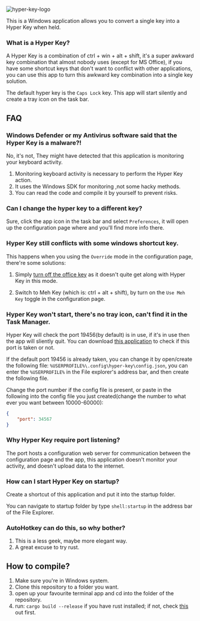 ![hyper-key-logo](src/http_server_assets/favicon.ico)

This is a Windows application allows you to convert a single key into a Hyper Key when held.

### What is a Hyper Key?

A Hyper Key is a combination of ctrl + win + alt + shift, it's a super awkward key combination that almost nobody uses (except for MS Office), if you have some shortcut keys that don't want to conflict with other applications, you can use this app to turn this awkward key combination into a single key solution.

The default hyper key is the `Caps Lock` key. This app will start silently and create a tray icon on the task bar.


## FAQ

### Windows Defender or my Antivirus software said that the Hyper Key is a malware?!

No, it's not, They might have detected that this application is monitoring your keyboard activity.
1. Monitoring keyboard activity is necessary to perform the Hyper Key action.
2. It uses the Windows SDK for monitoring ,not some hacky methods.
3. You can read the code and compile it by yourself to prevent risks.

### Can I change the hyper key to a different key?

Sure, click the app icon in the task bar and select `Preferences`, it will open up the configuration page where and you'll find more info there.

### Hyper Key still conflicts with some windows shortcut key.

This happens when you using the `Override` mode in the configuration page, there're some solutions:

1. Simply [turn off the office key](https://www.reddit.com/r/Office365/comments/pjhswo/how_do_i_disable_office_keyboard_shortcutshotkeys/) as it doesn't quite get along with Hyper Key in this mode.

2. Switch to Meh Key (which is: ctrl + alt + shift), by turn on the `Use Meh Key` toggle in the configuration page.

### Hyper Key won't start, there's no tray icon, can't find it in the Task Manager.

Hyper Key will check the port 19456(by default) is in use, if it's in use then the app will sliently quit. You can download [this application](https://learn.microsoft.com/en-us/sysinternals/downloads/tcpview) to check if this port is taken or not.

If the default port 19456 is already taken, you can change it by open/create the following file: `%USERPROFILE%\.config\hyper-key\config.json`, you can enter the `%USERPROFILE%` in the File explorer's address bar, and then create the following file.

Change the port number if the config file is present, or paste in the following into the config file you just created(change the number to what ever you want between 10000-60000):

```json
{
    "port": 34567
}
```

### Why Hyper Key require port listening?
The port hosts a configuration web server for communication between the configuration page and the app, this application doesn't monitor your activity, and doesn't upload data to the internet.

### How can I start Hyper Key on startup?

Create a shortcut of this application and put it into the startup folder.

You can navigate to startup folder by type `shell:startup` in the address bar of the File Explorer.

### AutoHotkey can do this, so why bother?

1. This is a less geek, maybe more elegant way.
2. A great excuse to try rust.


## How to compile?

1. Make sure you're in Windows system.
2. Clone this repository to a folder you want.
3. open up your favourite terminal app and cd into the folder of the repository.
4. run: `cargo build --release` if you have rust installed; if not, check [this](https://www.rust-lang.org/tools/install) out first.

